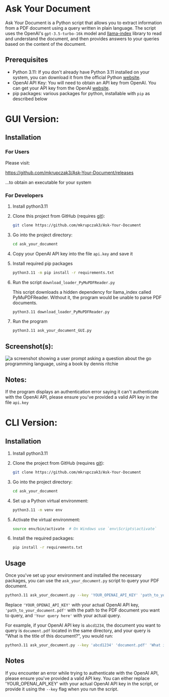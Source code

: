 # Ask Your Document

Ask Your Document is a Python script that allows you to extract information from a PDF document using a query written in plain language. The script uses the OpenAI's `gpt-3.5-turbo-16k` model and [llama-index](https://github.com/awesome-openai/gpt_index) library to read and understand the document, and then provides answers to your queries based on the content of the document.

## Prerequisites

- Python 3.11: If you don't already have Python 3.11 installed on your system, you can download it from the official Python [website](https://www.python.org/).
- OpenAI API Key: You will need to obtain an API key from OpenAI. You can get your API key from the OpenAI [website](https://platform.openai.com/account/api-keys).
- pip packages: various packages for python, installable with `pip` as described below

# GUI Version:

## Installation

### For Users

Please visit:

https://github.com/mkrupczak3/Ask-Your-Document/releases 

...to obtain an executable for your system

### For Developers

1. Install python3.11

2. Clone this project from GitHub (requires [git](https://github.com/git-guides/install-git)):
    ```bash
    git clone https://github.com/mkrupczak3/Ask-Your-Document
    ```

3. Go into the project directory:
    ```bash
    cd ask_your_document
    ```

4. Copy your OpenAI API key into the file `api.key` and save it

5. Install required pip packages
    ```bash
    python3.11 -m pip install -r requirements.txt
    ```
6. Run the script `download_loader_PyMuPDFReader.py`
   
   This script downloads a hidden dependency for llama_index called PyMuPDFReader. Without it, the program would be unable to parse PDF documents.

   ```bash
   python3.11 download_loader_PyMuPDFReader.py
   ```

6. Run the program
   ```bash
   python3.11 ask_your_document_GUI.py
   ```

## Screenshot(s):

![a screenshot showing a user prompt asking a question about the go programming language, using a book by dennis ritchie](./screenshots/gui_screenshot.png)


## Notes:

If the program displays an authentication error saying it can't authenticate with the OpenAI API, please ensure you've provided a valid API key in the file `api.key`

# CLI Version:

## Installation

1. Install python3.11

2. Clone the project from GitHub (requires [git](https://github.com/git-guides/install-git)):
    ```bash
    git clone https://github.com/mkrupczak3/Ask-Your-Document
    ```

3. Go into the project directory:
    ```bash
    cd ask_your_document
    ```

4. Set up a Python virtual environment:
    ```bash
    python3.11 -m venv env
    ```

5. Activate the virtual environment:
    ```bash
    source env/bin/activate  # On Windows use `env\Scripts\activate`
    ```

6. Install the required packages:
    ```bash
    pip install -r requirements.txt
    ```

## Usage

Once you've set up your environment and installed the necessary packages, you can use the `ask_your_document.py` script to query your PDF document.

```bash
python3.11 ask_your_document.py --key 'YOUR_OPENAI_API_KEY' 'path_to_your_document.pdf' 'Your query here'
```

Replace `'YOUR_OPENAI_API_KEY'` with your actual OpenAI API key, `'path_to_your_document.pdf'` with the path to the PDF document you want to query, and `'Your query here'` with your actual query.

For example, if your OpenAI API key is `abcd1234`, the document you want to query is `document.pdf` located in the same directory, and your query is "What is the title of this document?", you would run:

```bash
python3.11 ask_your_document.py --key 'abcd1234' 'document.pdf' 'What is the title of this document?'
```

## Notes

If you encounter an error while trying to authenticate with the OpenAI API, please ensure you've provided a valid API key. You can either replace 'YOUR_OPENAI_API_KEY' with your actual OpenAI API key in the script, or provide it using the `--key` flag when you run the script.
